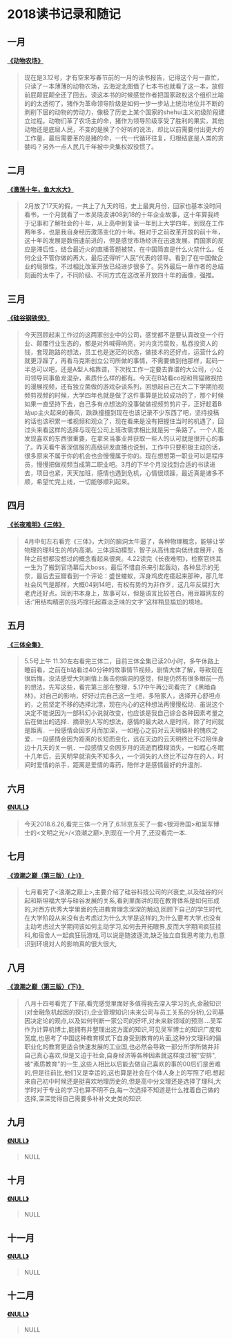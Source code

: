 # 2018读书记录和随记
   
   


   


## **一月**

#### [《动物农场》](https://book.douban.com/subject/26728835/ "") 

>现在是3.12号，才有空来写春节前的一月的读书报告，记得这个月一直忙，只读了一本薄薄的动物农场，去海淀北图借了七本书也就看了这一本，放假前屁颠屁颠全还了回去。读这本书的时候感觉作者把国家政权这个组织比喻的的太透彻了，猪作为革命领导阶级是如何一步一步站上统治地位并不断的剥削下层的动物的劳动力，像极了历史上某个国家的shehui主义初级阶段建立过程。动物们革了农场主的命，猪作为领导阶级享受了胜利的果实，其他动物还是底层人民，不变的是换了个好听的说法，却比以前需要付出更大的工作量，最后需要革的是猪的命，一代一代循环往复，归根结底是人类的贪婪吗？另外一点人民几千年被中央集权奴役惯了。


## **二月**

#### [《激荡十年，鱼大水大》](https://book.douban.com/subject/27179563/ "") 

>2月放了17天的假，一共上了九天的班，史上最爽月份，回家也基本没时间看书，一个月就看了一本吴晓波讲08到18的十年企业故事，这十年算我终于记事和了解社会的十年，从上高中到复读一年到上大学四年，到现在工作两年多，也是我自身经历激荡变化的十年。相对于之前改革开放的前十年，这十年的发展是数倍速前进的，但是感觉市场经济在迅速发展，而国家的反应是滞后性，结合最近火的直播答题被禁，在中国简直是什么火禁什么。任何企业不管你做的再大，最后还得听“人民”代表的领导。看到了在中国做企业的局限性，不过相比改革开放已经进步很多了。另外最后一章作者的总结刻画的太牛了，不同阶级、不同方式在这改革开放四十年的画像，强推。


## **三月**
####  [《硅谷钢铁侠》](https://book.douban.com/subject/11628194/ "")

>今天回顾起来工作过的这两家创业中的公司，感觉都不是要认真改变一个行业、颠覆行业生态的，都是对外喊得响亮，对内贪污腐败，私吞投资人的钱，套现跑路的想法，员工也是迷茫的状态，做技术的还好点，运营什么的就更浮躁了，再看马克斯创立公司所做的事情，不需要做到他那样，起码一半总可以吧，还是A型人格靠谱，下次找工作一定要去靠谱的大公司，小公司领导同事鱼龙混杂，素质什么样的都有。今天在B站看co视和熊猫微视拍的漫展视频，还有独立菌做的游戏杂谈系列，回想起自己在大二下学期拍视频剪视频的时候，大学四年也就是做了这件事算是比较成功的了，那个时候如果一直坚持下去，自己多有点想法的没事做做视频剪剪片子，正好趁着B站up主火起来的春风，跌跌撞撞到现在也该记录不少东西了吧，坚持投稿的话也该积累一堆视频和观众了，现在看来是没有把握住当时的机遇了，回过头来看这样的选择与现在公司上班改需求相比就是另一条路了。一个人能发现喜欢的东西很重要，在拿来当事业并获取一些人的认可就是很开心的事了。昨天看牛客深信服的高级研发直播也说到，工作中只要积极主动的话，很多原来不属于你的机会也会慢慢属于你的。现在想想第一职业可以是程序员，慢慢把做视频当成第二职业吧。3月的下半个月没找到合适的书读进去，项目也紧，天天加班，感情也遇到危机，心情很烦躁，最近真是诸多不顺，希望忙完上线，一切能够顺利起来。
 
## **四月**
#### [《长夜难明》](https://book.douban.com/subject/26923390/ "")[《三体》](https://book.douban.com/subject/6518605/ "")

>4月中旬左右看完《三体》，大刘的脑洞太牛逼了，各种物理概念，能够让学物理的理科生的颅内高潮。三体运动模型，智子从高纬度向低纬度展开，各种之前想都没想过的概念看起来很爽。4.22读完《长夜难明》，检察官终其一生为了搬到官场幕后大boss，最后不惜自杀来引起轰动，各种显示的无奈，最后去豆瓣看到一个评论：盛世蝼蚁，浑身鸡皮疙瘩起来那种，那几年社会风气是那样，大概04到14吧，有权有势的为非作歹，这几年反腐打大老虎还好点。回到书本身上，故事可以，但是语言比较苍白，用豆瓣网友的话:“用结构精密的技巧撑托起寡淡乏味的文字”这样稍显尴尬的境地。

## **五月**
#### [《三体全集》](https://book.douban.com/subject/6518605/ "")

>5.5号上午 11.30左右看完三体二，目前三体全集已读20小时，多午休路上睡前看，之前在b站看过40分钟的故事情节视频，剧情大体了解，导致现在很后悔，没法感受大刘剧情上轰击你脑洞的感觉，但是仍然有很多眼前一亮的想法，先写这些，看完第三部在整理．5.17中午再公司看完了《黑暗森林》，对自己的影响，好好过完自己这一生吧，多陪家人，选择开心舒坦点的，之前坚定不移的选择北漂，现在内心的这种想法再慢慢松动．虽说这个决定不能说因为一部科幻小说就改变，也应该是我自己综合各种因素考量之后在做出的选择．摘录别人写的想法，感情的最大敌人是时间，除了时间就是距离．一段感情会因岁月而加深，一如程心之前对云天明脑补的愧疚之爱．一段感情会因为距离的长短而变化，远在天边的云天明终比不过陪伴身边十几天的关一帆．一段感情又会因岁月的流逝而模糊消失，一如程心冬眠十几年后，云天明早就消失不知多久，一个消失的人终比不过存在的人，时间时爱情的杀手，距离是爱情的毒药，陪伴才是感情最好的升温剂．


## **六月**
#### [《NULL》](https://book.douban.com/subject/27015112/ "")

>今天2018.6.26,看完三体一个月了,6.18京东买了一套<银河帝国>和吴军博士的<文明之光>/<浪潮之巅>,到现在一个月了,还没看完一本.
 

## **七月**
#### [《浪潮之巅（第三版）(上)》](https://book.douban.com/subject/26792439/ "")

>七月看完了<浪潮之巅上>,主要介绍了硅谷科技公司的兴衰史,以及硅谷的兴起和斯坦福大学与硅谷发展的关系,看到里面讲的现在教育体系是如何形成的,对西方优秀大学里面的先进教育理念深深的触动,回顾下自己的学生时代,在大学阶段从来没有去考虑过为什么大学是这样的,为什么要考大学,也没有主动考虑过大学期间该如何主动学习,如何去开拓眼界,反而大学期间疯狂挂科,和宿舍人一起疯狂玩游戏,可以说是随波逐流,缺乏独立自我思考能力,也意识到环境对人的影响真的很大很大,

## **八月**
#### [《浪潮之巅（第三版）(下)》](https://book.douban.com/subject/26792439/ "")

>八月十四号看完了下部,看完感觉里面好多值得我去深入学习的点,金融知识(对金融危机起因的探讨),企业管理知识(未来公司与员工关系的分析),公司基因决定论的观点,以及如何判断一家公司的好坏,对未来新领域的预测....吴军作为计算机博士,能拥有并整理出这方面的知识,可见吴军博士的知识广度和宽度,也思考了中国这种教育模式下自身受到教育的片面,这种分文理科的偏职业化的教育更适合快速发展的工业国,也必然会导致一部分所学所做并非自己真心喜欢,但是又迫于社会,自身经济等各种因素就这样度过被"安排",被"素质教育"的一生,这些人相比以后能去做自己喜欢的事的00后们是苦难的,但是往前比,他们又是幸运的,这也算是社会在个体人身上的写照了吧.想起来自己初中时候还是挺喜欢地理历史的,但是高中分文理还是选择了理科,大学时对于专业的学习也算不明不白,每一次选择不知道是什么推着自己做的选择,深深觉得自己需要多补补文史类的知识.


## **九月**
#### [《NULL》](https://book.douban.com/subject/25968115/ "")

>NULL
 
 
## **十月**
#### [《NULL》](https://book.douban.com/subject/25969067/ "")

>NULL
 
## **十一月**
#### [《NULL》](https://book.douban.com/subject/26648884/ "")

>NULL

## **十二月**
#### [《NULL》](https://book.douban.com/subject/24859822/ "")

>NULL
